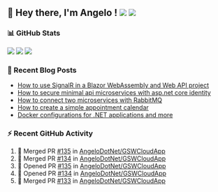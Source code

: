 ## 👋 Hey there, I'm Angelo ! ![](https://img.shields.io/badge/Intel-Core_i5_12th-0071C5?style=for-the-badge&logo=intel&logoColor=white) <a href="https://www.buymeacoffee.com/angelodotnet" target="_blank"><img src="https://img.shields.io/badge/Buy%20Me%20A%20Coffee-FFDD00.svg?style=for-the-badge&logo=Buy-Me-A-Coffee&logoColor=black"></a>

### 📊 GitHub Stats
![](http://github-profile-summary-cards.vercel.app/api/cards/profile-details?username=angelodotnet&theme=darcula)
![](http://github-profile-summary-cards.vercel.app/api/cards/repos-per-language?username=angelodotnet&theme=dracula)
![](http://github-profile-summary-cards.vercel.app/api/cards/most-commit-language?username=angelodotnet&theme=dracula)
<!--![](http://github-profile-summary-cards.vercel.app/api/cards/stats?username=angelodotnet&theme=dracula)
![](http://github-profile-summary-cards.vercel.app/api/cards/productive-time?username=angelodotnet&theme=dracula&utcOffset=8)-->

### 📝 Recent Blog Posts
<!-- BLOG-POST-LIST:START -->
- [How to use SignalR in a Blazor WebAssembly and Web API project](https://dev.to/angelodotnet/how-to-use-signalr-in-a-blazor-webassembly-and-web-api-project-27cp)
- [How to secure minimal api microservices with asp.net core identity](https://dev.to/angelodotnet/how-to-secure-minimal-api-microservices-with-aspnet-core-identity-2o68)
- [How to connect two microservices with RabbitMQ](https://dev.to/angelodotnet/example-of-microservice-communication-with-rabbitmq-3b2f)
- [How to create a simple appointment calendar](https://dev.to/angelodotnet/example-to-create-a-appointment-calendar-477n)
- [Docker configurations for .NET applications and more](https://dev.to/angelodotnet/docker-configurations-for-net-applications-and-more-1pg8)
<!-- BLOG-POST-LIST:END -->

### ⚡ Recent GitHub Activity

  <!--START_SECTION:activity-->
1. 🎉 Merged PR [#135](https://github.com/AngeloDotNet/GSWCloudApp/pull/135) in [AngeloDotNet/GSWCloudApp](https://github.com/AngeloDotNet/GSWCloudApp)
2. 🎉 Merged PR [#134](https://github.com/AngeloDotNet/GSWCloudApp/pull/134) in [AngeloDotNet/GSWCloudApp](https://github.com/AngeloDotNet/GSWCloudApp)
3. 💪 Opened PR [#135](https://github.com/AngeloDotNet/GSWCloudApp/pull/135) in [AngeloDotNet/GSWCloudApp](https://github.com/AngeloDotNet/GSWCloudApp)
4. 💪 Opened PR [#134](https://github.com/AngeloDotNet/GSWCloudApp/pull/134) in [AngeloDotNet/GSWCloudApp](https://github.com/AngeloDotNet/GSWCloudApp)
5. 🎉 Merged PR [#133](https://github.com/AngeloDotNet/GSWCloudApp/pull/133) in [AngeloDotNet/GSWCloudApp](https://github.com/AngeloDotNet/GSWCloudApp)
<!--END_SECTION:activity-->

